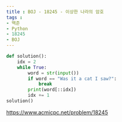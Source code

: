 ```yaml
---
title : BOJ - 18245 - 이상한 나라의 암호
tags :
- 백준
- Python
- 18245
- BOJ
---
```


```python
def solution():
    idx = 2
    while True:
        word = str(input())
        if word == "Was it a cat I saw?":
            break
        print(word[::idx])
        idx += 1
solution()
```

https://www.acmicpc.net/problem/18245

